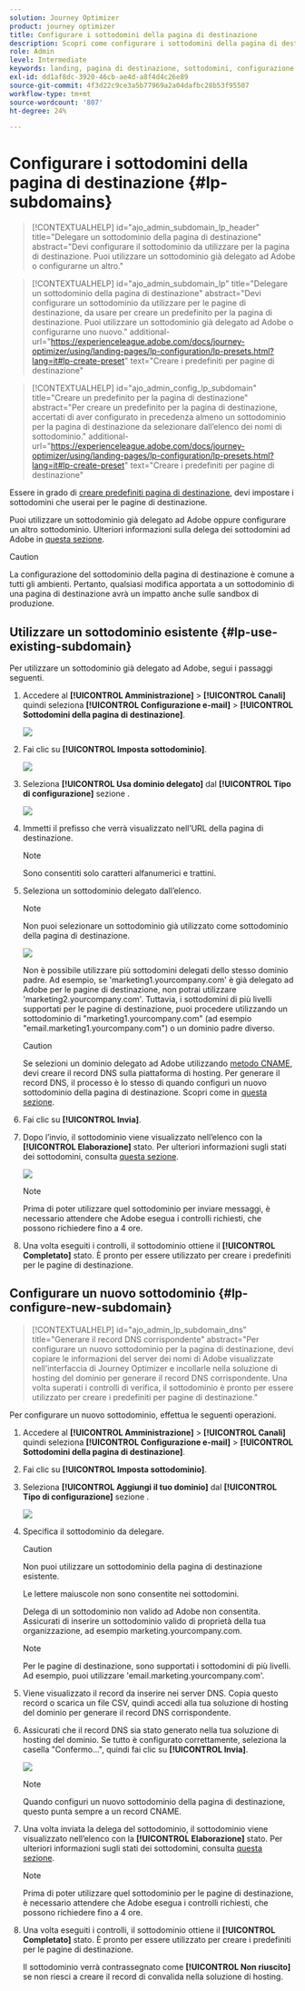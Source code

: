 ```yaml
---
solution: Journey Optimizer
product: journey optimizer
title: Configurare i sottodomini della pagina di destinazione
description: Scopri come configurare i sottodomini della pagina di destinazione con Journey Optimizer
role: Admin
level: Intermediate
keywords: landing, pagina di destinazione, sottodomini, configurazione
exl-id: dd1af8dc-3920-46cb-ae4d-a8f4d4c26e89
source-git-commit: 4f3d22c9ce3a5b77969a2a04dafbc28b53f95507
workflow-type: tm+mt
source-wordcount: '807'
ht-degree: 24%

---
```


# Configurare i sottodomini della pagina di destinazione {#lp-subdomains}

>[!CONTEXTUALHELP]
>id="ajo_admin_subdomain_lp_header"
>title="Delegare un sottodominio della pagina di destinazione"
>abstract="Devi configurare il sottodominio da utilizzare per la pagina di destinazione. Puoi utilizzare un sottodominio già delegato ad Adobe o configurarne un altro."

>[!CONTEXTUALHELP]
>id="ajo_admin_subdomain_lp"
>title="Delegare un sottodominio della pagina di destinazione"
>abstract="Devi configurare un sottodominio da utilizzare per le pagine di destinazione, da usare per creare un predefinito per la pagina di destinazione. Puoi utilizzare un sottodominio già delegato ad Adobe o configurarne uno nuovo."
>additional-url="https://experienceleague.adobe.com/docs/journey-optimizer/using/landing-pages/lp-configuration/lp-presets.html?lang=it#lp-create-preset" text="Creare i predefiniti per pagine di destinazione"

>[!CONTEXTUALHELP]
>id="ajo_admin_config_lp_subdomain"
>title="Creare un predefinito per la pagina di destinazione"
>abstract="Per creare un predefinito per la pagina di destinazione, accertati di aver configurato in precedenza almeno un sottodominio per la pagina di destinazione da selezionare dall’elenco dei nomi di sottodominio."
>additional-url="https://experienceleague.adobe.com/docs/journey-optimizer/using/landing-pages/lp-configuration/lp-presets.html?lang=it#lp-create-preset" text="Creare i predefiniti per pagine di destinazione"

Essere in grado di [creare predefiniti pagina di destinazione](lp-presets.md), devi impostare i sottodomini che userai per le pagine di destinazione.

Puoi utilizzare un sottodominio già delegato ad Adobe oppure configurare un altro sottodominio. Ulteriori informazioni sulla delega dei sottodomini ad Adobe in [questa sezione](../configuration/delegate-subdomain.md).

>[!CAUTION]
>
>La configurazione del sottodominio della pagina di destinazione è comune a tutti gli ambienti. Pertanto, qualsiasi modifica apportata a un sottodominio di una pagina di destinazione avrà un impatto anche sulle sandbox di produzione.

## Utilizzare un sottodominio esistente {#lp-use-existing-subdomain}

Per utilizzare un sottodominio già delegato ad Adobe, segui i passaggi seguenti.

1. Accedere al **[!UICONTROL Amministrazione]** > **[!UICONTROL Canali]** quindi seleziona **[!UICONTROL Configurazione e-mail]** > **[!UICONTROL Sottodomini della pagina di destinazione]**.

   ![](assets/lp_access-subdomains.png)

1. Fai clic su **[!UICONTROL Imposta sottodominio]**.

   ![](assets/lp_set-up-subdomain.png)

1. Seleziona **[!UICONTROL Usa dominio delegato]** dal **[!UICONTROL Tipo di configurazione]** sezione .

   ![](assets/lp_use-delegated-subdomain.png)

1. Immetti il prefisso che verrà visualizzato nell’URL della pagina di destinazione.

   >[!NOTE]
   >
   >Sono consentiti solo caratteri alfanumerici e trattini.

1. Seleziona un sottodominio delegato dall’elenco.

   >[!NOTE]
   >
   >Non puoi selezionare un sottodominio già utilizzato come sottodominio della pagina di destinazione.

   <!--Capital letters are not allowed in subdomains. TBC by PM-->

   ![](assets/lp_prefix-and-subdomain.png)

   Non è possibile utilizzare più sottodomini delegati dello stesso dominio padre. Ad esempio, se &#39;marketing1.yourcompany.com&#39; è già delegato ad Adobe per le pagine di destinazione, non potrai utilizzare &#39;marketing2.yourcompany.com&#39;. Tuttavia, i sottodomini di più livelli supportati per le pagine di destinazione, puoi procedere utilizzando un sottodominio di &quot;marketing1.yourcompany.com&quot; (ad esempio &quot;email.marketing1.yourcompany.com&quot;) o un dominio padre diverso.

   >[!CAUTION]
   >
   >Se selezioni un dominio delegato ad Adobe utilizzando [metodo CNAME](../configuration/delegate-subdomain.md#cname-subdomain-delegation), devi creare il record DNS sulla piattaforma di hosting. Per generare il record DNS, il processo è lo stesso di quando configuri un nuovo sottodominio della pagina di destinazione. Scopri come in [questa sezione](#lp-configure-new-subdomain).

1. Fai clic su **[!UICONTROL Invia]**.

1. Dopo l’invio, il sottodominio viene visualizzato nell’elenco con la **[!UICONTROL Elaborazione]** stato. Per ulteriori informazioni sugli stati dei sottodomini, consulta [questa sezione](../configuration/about-subdomain-delegation.md#access-delegated-subdomains).<!--Same statuses?-->

   ![](assets/lp_subdomain-processing.png)

   >[!NOTE]
   >
   >Prima di poter utilizzare quel sottodominio per inviare messaggi, è necessario attendere che Adobe esegua i controlli richiesti, che possono richiedere fino a 4 ore.<!--Learn more in [this section](delegate-subdomain.md#subdomain-validation).-->

1. Una volta eseguiti i controlli, il sottodominio ottiene il **[!UICONTROL Completato]** stato. È pronto per essere utilizzato per creare i predefiniti per le pagine di destinazione.

## Configurare un nuovo sottodominio {#lp-configure-new-subdomain}

>[!CONTEXTUALHELP]
>id="ajo_admin_lp_subdomain_dns"
>title="Generare il record DNS corrispondente"
>abstract="Per configurare un nuovo sottodominio per la pagina di destinazione, devi copiare le informazioni del server dei nomi di Adobe visualizzate nell’interfaccia di Journey Optimizer e incollarle nella soluzione di hosting del dominio per generare il record DNS corrispondente. Una volta superati i controlli di verifica, il sottodominio è pronto per essere utilizzato per creare i predefiniti per pagine di destinazione."

Per configurare un nuovo sottodominio, effettua le seguenti operazioni.

1. Accedere al **[!UICONTROL Amministrazione]** > **[!UICONTROL Canali]** quindi seleziona **[!UICONTROL Configurazione e-mail]** > **[!UICONTROL Sottodomini della pagina di destinazione]**.

1. Fai clic su **[!UICONTROL Imposta sottodominio]**.

1. Seleziona **[!UICONTROL Aggiungi il tuo dominio]** dal **[!UICONTROL Tipo di configurazione]** sezione .

   ![](assets/lp_add-your-own-subdomain.png)

1. Specifica il sottodominio da delegare.

   >[!CAUTION]
   >
   >Non puoi utilizzare un sottodominio della pagina di destinazione esistente.
   >
   >Le lettere maiuscole non sono consentite nei sottodomini.

   Delega di un sottodominio non valido ad Adobe non consentita. Assicurati di inserire un sottodominio valido di proprietà della tua organizzazione, ad esempio marketing.yourcompany.com.

   >[!NOTE]
   >
   >Per le pagine di destinazione, sono supportati i sottodomini di più livelli. Ad esempio, puoi utilizzare &#39;email.marketing.yourcompany.com&#39;.

1. Viene visualizzato il record da inserire nei server DNS. Copia questo record o scarica un file CSV, quindi accedi alla tua soluzione di hosting del dominio per generare il record DNS corrispondente.

1. Assicurati che il record DNS sia stato generato nella tua soluzione di hosting del dominio. Se tutto è configurato correttamente, seleziona la casella &quot;Confermo...&quot;, quindi fai clic su **[!UICONTROL Invia]**.

   ![](assets/lp_add-your-own-subdomain-confirm.png)

   >[!NOTE]
   >
   >Quando configuri un nuovo sottodominio della pagina di destinazione, questo punta sempre a un record CNAME.

1. Una volta inviata la delega del sottodominio, il sottodominio viene visualizzato nell’elenco con la **[!UICONTROL Elaborazione]** stato. Per ulteriori informazioni sugli stati dei sottodomini, consulta [questa sezione](../configuration/about-subdomain-delegation.md#access-delegated-subdomains).<!--Same statuses?-->

   >[!NOTE]
   >
   >Prima di poter utilizzare quel sottodominio per le pagine di destinazione, è necessario attendere che Adobe esegua i controlli richiesti, che possono richiedere fino a 4 ore.<!--Learn more in [this section](#subdomain-validation).-->

1. Una volta eseguiti i controlli, il sottodominio ottiene il **[!UICONTROL Completato]** stato. È pronto per essere utilizzato per creare i predefiniti per le pagine di destinazione.

   Il sottodominio verrà contrassegnato come **[!UICONTROL Non riuscito]** se non riesci a creare il record di convalida nella soluzione di hosting.
